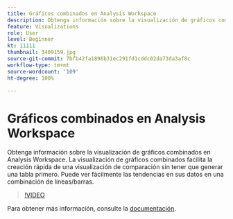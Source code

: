 ```yaml
---
title: Gráficos combinados en Analysis Workspace
description: Obtenga información sobre la visualización de gráficos combinados en Analysis Workspace. La visualización de gráficos combinados facilita la creación rápida de una visualización de comparación sin tener que generar una tabla primero. Puede ver fácilmente las tendencias en sus datos en una combinación de líneas/barras.
feature: Visualizations
role: User
level: Beginner
kt: 11111
thumbnail: 3409159.jpg
source-git-commit: 7bfb42fa1896b31ec291fd1cddc02da73da3af8c
workflow-type: tm+mt
source-wordcount: '109'
ht-degree: 100%

---
```



# Gráficos combinados en Analysis Workspace

Obtenga información sobre la visualización de gráficos combinados en Analysis Workspace. La visualización de gráficos combinados facilita la creación rápida de una visualización de comparación sin tener que generar una tabla primero. Puede ver fácilmente las tendencias en sus datos en una combinación de líneas/barras.

>[!VIDEO](https://video.tv.adobe.com/v/3409159/?quality=12&learn=on)

Para obtener más información, consulte la [documentación](https://experienceleague.adobe.com/docs/analytics/analyze/analysis-workspace/visualizations/combo-charts.html?lang=es).
